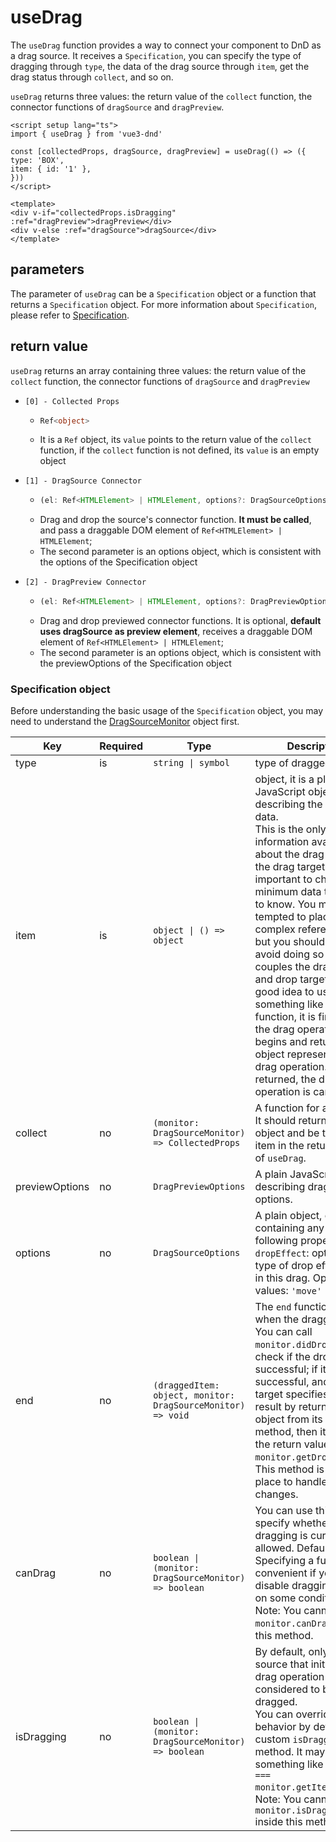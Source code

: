 # useDrag

The `useDrag` function provides a way to connect your component to DnD as a drag source. It receives a `Specification`, you can specify the type of dragging through `type`, the data of the drag source through `item`, get the drag status through `collect`, and so on.

`useDrag` returns three values: the return value of the `collect` function, the connector functions of `dragSource` and `dragPreview`.

````vue
<script setup lang="ts">
import { useDrag } from 'vue3-dnd'

const [collectedProps, dragSource, dragPreview] = useDrag(() => ({
type: 'BOX',
item: { id: '1' },
}))
</script>

<template>
<div v-if="collectedProps.isDragging" :ref="dragPreview">dragPreview</div>
<div v-else :ref="dragSource">dragSource</div>
</template>
````

## parameters

The parameter of `useDrag` can be a `Specification` object or a function that returns a `Specification` object. For more information about `Specification`, please refer to [Specification](#specification-object).

## return value

`useDrag` returns an array containing three values: the return value of the `collect` function, the connector functions of `dragSource` and `dragPreview`

- `[0] - Collected Props`
  - ```ts
    Ref<object>
    ````
  - It is a `Ref` object, its `value` points to the return value of the `collect` function, if the `collect` function is not defined, its `value` is an empty object

- `[1] - DragSource Connector`
  - ```ts
    (el: Ref<HTMLElement> | HTMLElement, options?: DragSourceOptions) => HTMLElement
    ````
  - Drag and drop the source's connector function. **It must be called**, and pass a draggable DOM element of `Ref<HTMLElement> | HTMLElement`;
  - The second parameter is an options object, which is consistent with the options of the Specification object

- `[2] - DragPreview Connector`
  - ```ts
    (el: Ref<HTMLElement> | HTMLElement, options?: DragPreviewOptions) => HTMLElement
    ````
  - Drag and drop previewed connector functions. It is optional, **default uses dragSource as preview element**, receives a draggable DOM element of `Ref<HTMLElement> | HTMLElement`;
  - The second parameter is an options object, which is consistent with the previewOptions of the Specification object

### Specification object

Before understanding the basic usage of the `Specification` object, you may need to understand the [DragSourceMonitor](../monitors/drag-source-monitor) object first.


| Key | Required | Type | Description |
|----------------|-----|-------------------------------------------------------------------------|-------------------------------------------------------------------------------------------------------------------------------------------------------------------------------|
| type | is | `string \| symbol` | type of dragged element |
| item | is | `object \| () => object` | object, it is a plain JavaScript object describing the dragged data. <br>This is the only information available about the drag source for the drag target, so it's important to choose the minimum data they need to know. You might be tempted to place a complex reference here, but you should try to avoid doing so as it couples the drag source and drop target. It's a good idea to use something like `{ id }`. <br> function, it is fired when the drag operation begins and returns an object representing the drag operation. If `null` is returned, the drag operation is canceled. |
| collect | no | `(monitor: DragSourceMonitor) => CollectedProps` | A function for a collector. It should return a plain object and be the first item in the return value of `useDrag`. |
| previewOptions | no | `DragPreviewOptions` | A plain JavaScript object describing drag preview options. |
| options | no | `DragSourceOptions` | A plain object, optionally containing any of the following properties: <br>`dropEffect`: optional, the type of drop effect used in this drag. Optional values: `'move' \| 'copy'` |
| end | no | `(draggedItem: object, monitor: DragSourceMonitor) => void` | The `end` function is called when the dragging stops. <br>You can call `monitor.didDrop()` to check if the drop was successful; if it was successful, and the drop target specifies the drop result by returning a plain object from its `drop()` method, then it will As the return value of `monitor.getDropResult()`. <br>This method is a good place to handle data changes. |
| canDrag | no | `boolean \| (monitor: DragSourceMonitor) => boolean` | You can use this to specify whether dragging is currently allowed. Defaults to `true`. <br>Specifying a function is convenient if you want to disable dragging based on some condition. <br>Note: You cannot call `monitor.canDrag()` inside this method. |
| isDragging | no | `boolean \| (monitor: DragSourceMonitor) => boolean` | By default, only the drag source that initiated the drag operation is considered to be dragged. <br>You can override this behavior by defining a custom `isDragging` method. It may return something like `props.id === monitor.getItem().id`. <br>Note: You cannot call `monitor.isDragging()` inside this method. |
